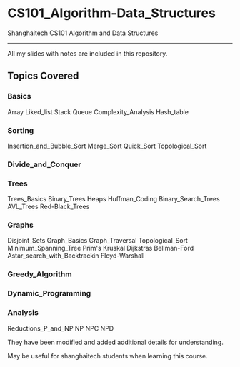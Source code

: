 # CS101_Algorithm-Data_Structures
Shanghaitech CS101 Algorithm and Data Structures
*****
All my slides with notes are included in this repository.
## Topics Covered

### Basics
Array
Liked_list
Stack
Queue
Complexity_Analysis
Hash_table

### Sorting
Insertion_and_Bubble_Sort
Merge_Sort
Quick_Sort
Topological_Sort

### Divide_and_Conquer

### Trees
Trees_Basics
Binary_Trees
Heaps
Huffman_Coding
Binary_Search_Trees
AVL_Trees
Red-Black_Trees

### Graphs
Disjoint_Sets
Graph_Basics
Graph_Traversal
Topological_Sort
Minimum_Spanning_Tree
Prim's 
Kruskal
Dijkstras
Bellman-Ford
Astar_search_with_Backtrackin
Floyd-Warshall

### Greedy_Algorithm

### Dynamic_Programming

### Analysis
Reductions_P_and_NP
NP NPC NPD

They have been modified and added additional details for understanding.

May be useful for shanghaitech students when learning this course.
